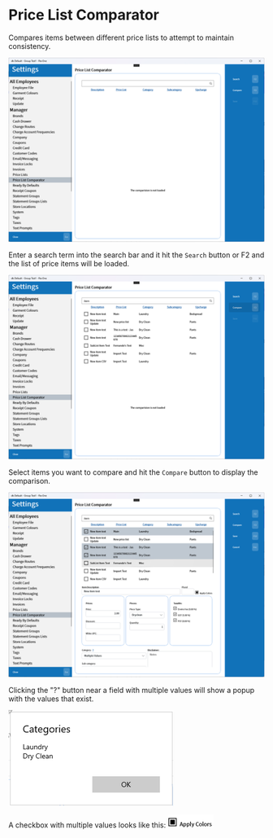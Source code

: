 # Price List Comparator

Compares items between different price lists to attempt to maintain consistency.

![Price List Comparator](/.attachments/Documentation/PriceListComparator.png "Price List Comparator")

Enter a search term into the search bar and it hit the `Search` button or F2 and the list of price items will be loaded.

![Search](/.attachments/Documentation/PriceListComparator-Search.png "Search")

Select items you want to compare and hit the `Compare` button to display the comparison.

![Compare](/.attachments/Documentation/PriceListComparator-Compare.png "Compare")

Clicking the "?" button near a field with multiple values will show a popup with the values that exist.

![Multiple Values List](/.attachments/Documentation/PriceListComparator-MultipleValuesList.png "Multiple Values List")

A checkbox with multiple values looks like this: ![Multiple Values Checkbox](/.attachments/Documentation/PriceListComparator-MultipleValuesCheckbox.png "Multiple Values Checkbox")
